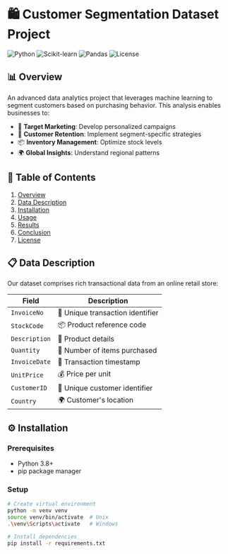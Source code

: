 # 🛍️ Customer Segmentation Dataset Project

![Python](https://img.shields.io/badge/Python-3.8%2B-blue)
![Scikit-learn](https://img.shields.io/badge/Scikit--learn-Latest-orange)
![Pandas](https://img.shields.io/badge/Pandas-Latest-green)
![License](https://img.shields.io/badge/License-MIT-yellow)

## 📊 Overview
An advanced data analytics project that leverages machine learning to segment customers based on purchasing behavior. This analysis enables businesses to:

- 🎯 **Target Marketing**: Develop personalized campaigns
- 💎 **Customer Retention**: Implement segment-specific strategies
- 📦 **Inventory Management**: Optimize stock levels
- 🌍 **Global Insights**: Understand regional patterns

## 📑 Table of Contents
1. [Overview](#overview)
2. [Data Description](#data-description)
3. [Installation](#installation)
4. [Usage](#usage)
5. [Results](#results)
6. [Conclusion](#conclusion)
7. [License](#license)

## 📋 Data Description
Our dataset comprises rich transactional data from an online retail store:

| Field | Description |
|-------|-------------|
| `InvoiceNo` | 🔑 Unique transaction identifier |
| `StockCode` | 📦 Product reference code |
| `Description` | 📝 Product details |
| `Quantity` | 🔢 Number of items purchased |
| `InvoiceDate` | 📅 Transaction timestamp |
| `UnitPrice` | 💰 Price per unit |
| `CustomerID` | 👤 Unique customer identifier |
| `Country` | 🌍 Customer's location |

## ⚙️ Installation

### Prerequisites
- Python 3.8+
- pip package manager

### Setup
```bash
# Create virtual environment
python -m venv venv
source venv/bin/activate  # Unix
.\venv\Scripts\activate   # Windows

# Install dependencies
pip install -r requirements.txt